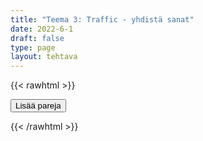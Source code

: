 ```yaml
---
title: "Teema 3: Traffic - yhdistä sanat"
date: 2022-6-1
draft: false
type: page
layout: tehtava
---
```

{{< rawhtml >}}
<link rel="stylesheet" type="text/css" href="/css/yhdistely.css"/>
<div id="nappulat">
<button id="lisaa">
Lisää pareja
</button>
</div>
<div id="kaikki"></div>
<div id="tehtava" class="grid grid-cols-2">
 <div><ul id="terms"> </ul></div>
 <div><ul id="defs"> </ul></div>

</div>


<script> 
 
 //Execute a JavaScript immediately after a page has been loaded
window.onload = function() {

  //Data for terms and definitions. This can be stored in a separate .js file, in a JSON file or here in the main file
     var data = {
       terms: [{
        
         index: 0, text: 'freight train'
    }, { index: 1, text: 'high-speed rail'
    }, { index: 2, text: 'lorry (BrE), truck (AmE)'
    }, { index: 3, text: 'regional / commuter / local train'
    }, { index: 4, text: 'tram'
    }, { index: 5, text: 'underground (BrE), subway (AmE)'
    }, { index: 6, text: 'vehicle'
    }, { index: 7, text: 'biker'
    }, { index: 8, text: 'co-driver'
    }, { index: 9, text: 'commuter'
    }, { index: 10, text: 'cyclist'
    }, { index: 11, text: 'motorist'
    }, { index: 12, text: 'passenger'
    }, { index: 13, text: 'pedestrian'
    }, { index: 14, text: 'traffic warden'
    }, { index: 15, text: 'accelerate'
    }, { index: 16, text: 'annual inspection, vehicle safety inspection, MOT (Ministry of Safety test)'
    }, { index: 17, text: 'annual vehicle tax'
    }, { index: 18, text: 'aviation'
    }, { index: 19, text: 'breathalyzer test'
    }, { index: 20, text: 'built-up area'
    }, { index: 21, text: 'bypass'
    }, { index: 22, text: 'car park (BrE), parking lot (AmE)'
    }, { index: 23, text: 'carpool'
    }, { index: 24, text: 'collision, crash'
    }, { index: 25, text: 'curb'
    }, { index: 26, text: 'cycling lane'
    }, { index: 27, text: 'detour, diversion'
    }, { index: 28, text: 'driving licence (BrE), driver’s license (AmE)'
    }, { index: 29, text: 'driving school'
    }, { index: 30, text: 'fast lane'
    }, { index: 31, text: 'fine, ticket'
    }, { index: 32, text: 'freight, cargo'
    }, { index: 33, text: 'gas station (AmE), service station (BrE)'
    }, { index: 34, text: 'head-on collision'
    }, { index: 35, text: 'highway'
    }, { index: 36, text: 'insurance'
    }, { index: 37, text: 'interchange'
    }, { index: 38, text: 'intersection, junction, crossroads'
    }, { index: 39, text: 'lane'
    }, { index: 40, text: 'lay-by (BrE), rest stop (AmE)'
    }, { index: 41, text: 'motorway (BrE), freeway (AmE), interstate (AmE)'
    }, { index: 42, text: 'one-way traffic'
    }, { index: 43, text: 'overtake (BrE), pass (AmE)'
    }, { index: 44, text: 'parallel parking'
    }, { index: 45, text: 'park'
    }, { index: 46, text: 'parking meter, parking app'
    }, { index: 47, text: 'parking space'
    }, { index: 48, text: 'pavement (BrE), sidewalk (AmE)'
    }, { index: 49, text: 'paving'
    }, { index: 50, text: 'pedestrian crossing (BrE), zebra crossing (BrE), crosswalk (AmE)'
    }, { index: 51, text: 'pile-up'
    }, { index: 52, text: 'public transport'
    }, { index: 53, text: 'rail, track'
    }, { index: 54, text: 'ramp, exit'
    }, { index: 55, text: 'reduce speed'
    }, { index: 56, text: 'refuel, fill the tank'
    }, { index: 57, text: 'right-of-way'
    }, { index: 58, text: 'ring road'
    }, { index: 59, text: 'road rage'
    }, { index: 60, text: 'road safety'
    }, { index: 61, text: 'roadworks'
    }, { index: 62, text: 'roundabout (BrE), traffic circle (AmE)'
    }, { index: 63, text: 'route'
    }, { index: 64, text: 'rush hour'
    }, { index: 65, text: 'shotgun'
    }, { index: 66, text: '(hard) shoulder'
    }, { index: 67, text: 'speed camera'
    }, { index: 68, text: 'speed limit'
    }, { index: 69, text: 'speed trap, radar'
    }, { index: 70, text: 'speeding'
    }, { index: 71, text: 'subway (BrE), underpass (AmE)'
    }, { index: 72, text: 'tailgating'
    }, { index: 73, text: 'toll, charge'
    }, { index: 74, text: 'traffic island'
    }, { index: 75, text: 'traffic jam, congestion'
    }, { index: 76, text: 'traffic regulation, rule of the road'
    }, { index: 77, text: 'traffic violation'

},

    ],
    definitions: [{
         index: 0, text: 'tavarajuna'
    }, { index: 1, text: 'luotijuna'
    }, { index: 2, text: 'rekka'
    }, { index: 3, text: 'taajamajuna'
    }, { index: 4, text: 'raitiovaunu'
    }, { index: 5, text: 'metro'
    }, { index: 6, text: 'ajoneuvo'
    }, { index: 7, text: 'moottoripyöräilijä, polkupyöräilijä'
    }, { index: 8, text: 'apukuski'
    }, { index: 9, text: 'työmatkalainen'
    }, { index: 10, text: 'pyöräilijä'
    }, { index: 11, text: 'moottoriajoneuvolla kulkeva'
    }, { index: 12, text: 'matkustaja'
    }, { index: 13, text: 'jalankulkija'
    }, { index: 14, text: 'pysäköinninvalvoja'
    }, { index: 15, text: 'kiihdyttää'
    }, { index: 16, text: 'katsastus'
    }, { index: 17, text: 'autovero'
    }, { index: 18, text: 'ilmailu'
    }, { index: 19, text: 'puhalluskoe'
    }, { index: 20, text: 'taajama'
    }, { index: 21, text: 'ohitustie'
    }, { index: 22, text: 'parkkipaikka'
    }, { index: 23, text: 'kimppakyyti'
    }, { index: 24, text: 'kolari'
    }, { index: 25, text: 'kadun reunakivi'
    }, { index: 26, text: 'pyörätie'
    }, { index: 27, text: 'kiertotie'
    }, { index: 28, text: 'ajokortti'
    }, { index: 29, text: 'autokoulu'
    }, { index: 30, text: 'ohituskaista'
    }, { index: 31, text: 'sakko'
    }, { index: 32, text: 'rahti'
    }, { index: 33, text: 'huoltoasema'
    }, { index: 34, text: 'nokkakolari'
    }, { index: 35, text: 'valtatie, päätie'
    }, { index: 36, text: 'vakuutus'
    }, { index: 37, text: 'eritasoliittymä'
    }, { index: 38, text: 'risteys'
    }, { index: 39, text: 'kaista'
    }, { index: 40, text: 'levähdyspaikka'
    }, { index: 41, text: 'moottoritie'
    }, { index: 42, text: 'yksisuuntainen liikenne'
    }, { index: 43, text: 'ohittaa'
    }, { index: 44, text: 'taskupysäköinti'
    }, { index: 45, text: 'pysäköidä'
    }, { index: 46, text: 'pysäköintimittari, pysäköintisovellus'
    }, { index: 47, text: 'pysäköintiruutu'
    }, { index: 48, text: 'jalkakäytävä'
    }, { index: 49, text: 'katukiveys, päällyste'
    }, { index: 50, text: 'suojatie'
    }, { index: 51, text: 'ketjukolari'
    }, { index: 52, text: 'julkinen liikenne'
    }, { index: 53, text: 'raide'
    }, { index: 54, text: 'ramppi'
    }, { index: 55, text: 'hidastaa, vähentää nopeutta'
    }, { index: 56, text: 'tankata'
    }, { index: 57, text: 'etuajo-oikeus'
    }, { index: 58, text: 'kehätie'
    }, { index: 59, text: 'rattiraivo'
    }, { index: 60, text: 'liikenneturvallisuus'
    }, { index: 61, text: 'tietyö'
    }, { index: 62, text: 'kiertoliittymä, liikenneympyrä'
    }, { index: 63, text: 'reitti'
    }, { index: 64, text: 'ruuhka-aika'
    }, { index: 65, text: 'apukuskin paikka'
    }, { index: 66, text: 'piennar'
    }, { index: 67, text: 'nopeudenvalvontakamera'
    }, { index: 68, text: 'nopeusrajoitus'
    }, { index: 69, text: 'tutka'
    }, { index: 70, text: 'ylinopeus'
    }, { index: 71, text: 'alikulkutunneli'
    }, { index: 72, text: 'puskurissa roikkuminen'
    }, { index: 73, text: 'maksu'
    }, { index: 74, text: 'keskikoroke'
    }, { index: 75, text: 'ruuhka'
    }, { index: 76, text: 'liikennesääntö'
    }, { index: 77, text: 'liikennerikkomus'
},

    ],
    //this creates matches for indexes. This is a sort of an Answer Sheet
    pairs: {
      0: 0,
      1: 1,
      2: 2,
      3: 3,
      4: 4,
      5: 5,
      6: 6,
      7: 7,
      8: 8,
      9: 9,
      10: 10,
      11: 11,
      12: 12,
      13: 13,
      14: 14,
      15: 15,
      16: 16,
      17: 17,
      18: 18,
      19: 19,
      20: 20,
      21: 21,
      22: 22,
      23: 23,
      24: 24,
      25: 25,
      26: 26,
      27: 27,
      28: 28,
      29: 29,
      30: 30,
      31: 31,
      32: 32,
      33: 33,
      34: 34,
      35: 35,
      36: 36,
      37: 37,
      38: 38,
      39: 39,
      40: 40,
      41: 41,
      42: 42,
      43: 43,
      44: 44,
      45: 45,
      46: 46,
      47: 47,
      48: 48,
      49: 49,
      50: 50,
      51: 51,
      52: 52,
      53: 53,
      54: 54,
      55: 55,
      56: 56,
      57: 57,
      58: 58,
      59: 59,
      60: 60,
      61: 61,
      62: 62,
      63: 63,
      64: 64,
      65: 65,
      66: 66,
      67: 67,
      68: 68,
      69: 69,
      70: 70,
      71: 71,
      72: 72,
      73: 73,
      74: 74,
      75: 75,
      76: 76,
      77: 77,
    }
  };
    
for (var a=[],i=0;i<78;++i) a[i]=i;

function shufflee(array) {
  var tmp, current, top = array.length;
  if(top) while(--top) {
    current = Math.floor(Math.random() * (top + 1));
    tmp = array[current];
    array[current] = array[top];
    array[top] = tmp;
  }
  return array;
}

a = shufflee(a);
  

  var selectedTerm = null, //to make sure none is selected onload
    selectedDef = null,
    termsContainer = document.querySelector("#terms"), //list of terms
    defsContainer = document.querySelector("#defs"); //list of definitions

  //This function takes two arguments, that is one term and one def to compare if they match. It returns True or False after compairing values of the "pairs" object property.     
  function isMatch(termIndex, defIndex) {
    return data.pairs[termIndex] === defIndex;
  }

  //This function adds HTML elements and content to the specified container (UL).
  function createListHTML(list, container) {
    container.innerHTML = ""; //first, clean up any existing LI elements
    for (var i = 0; i < 78; i++) {
      container.innerHTML = container.innerHTML + "<li data-index='" + list[i]["index"] + "'>" + "<span>" + list[i]["text"] + "</span>" + "</li>";

    }
  }

function addCSS(css){
  var elem=document.createElement('style');
  if(elem.styleSheet && !elem.sheet)elem.styleSheet.cssText=css;
  else elem.appendChild(document.createTextNode(css));
  document.getElementsByTagName('head')[0].appendChild(elem); 
}

  createListHTML(data.terms, termsContainer);
  createListHTML(data.definitions, defsContainer);

  //listen for a "click" event on a list of Terms and store the clicked object in the target object
  termsContainer.addEventListener("click", function(e) {
    var target = e.target.parentNode;
    if (target.className === "score")
      return;
    var termIndex = Number(target.getAttribute("data-index"));
    //the condition is that only one LI can be selected
    if (selectedTerm !== null && selectedTerm !== termIndex) {
      termsContainer.querySelector("li[data-index='" + selectedTerm + "']").removeAttribute("data-selected");
    }

    //deletion of the decoration
    if (target.hasAttribute("data-selected")) {
      target.removeAttribute("data-selected");
      selectedTerm = null;
    }
    //selecting on click	
    else {
      target.setAttribute("data-selected", true);
      selectedTerm = termIndex;
    }

    if (selectedTerm !== null && selectedDef !== null) {
      var term = document.querySelector("#terms [data-index='" + selectedTerm + "']");
      var def = document.querySelector("#defs [data-index='" + selectedDef + "']");
      if (isMatch(selectedTerm, selectedDef)) {
				term.className = "score";
        def.className = "score";
  			numero++;
   			term.style.order = (numero);
   			def.style.order = (numero);
            }
      selectedTerm = null;
      selectedDef = null;
      term.removeAttribute("data-selected");
      def.removeAttribute("data-selected");
			    }
  })

  defsContainer.addEventListener("click", function(e) {
    var target = e.target.parentNode;
    if (target.className === "score")
      return;
    var defIndex = Number(target.getAttribute("data-index"));
    var defText = Number(target.getAttribute("data-index"))

    if (selectedDef !== null && selectedDef !== defIndex) {
      defsContainer.querySelector("li[data-index='" + selectedDef + "']").removeAttribute("data-selected");
    }

    if (target.hasAttribute("data-selected"))
      target.removeAttribute("data-selected");
    else
      target.setAttribute("data-selected", true);
    selectedDef = Number(target.getAttribute("data-index"));
    if (selectedTerm !== null && selectedDef !== null) {
      //var term = document.querySelector("#terms [data-index='"+selectedTerm+"']");
      var term = termsContainer.querySelector("[data-index='" + selectedTerm + "']");
      //var def = document.querySelector("#defs [data-index='"+selectedDef+"']");
      var def = defsContainer.querySelector("[data-index='" + selectedDef + "']");
      if (isMatch(selectedTerm, selectedDef)) {
				term.className = "score";
        def.className = "score";
  			numero++;
   			term.style.order = (numero);
   			def.style.order = (numero);
       }
      
      selectedTerm = null; //poista napautusten valinta
      selectedDef = null; //poista napautusten valinta
      term.removeAttribute("data-selected");
      def.removeAttribute("data-selected");
    }
  })

  function shuffle() {
    randomSort(data.terms)
    randomSort(data.definitions)
    createListHTML(data.terms, termsContainer)
    createListHTML(data.definitions, defsContainer)
    addCSS("div#tehtava li[data-index]{display: none;}")
    addCSS("div#tehtava li[data-index='" + a[0] + "']{display: flex;}")
		addCSS("div#tehtava li[data-index='" + a[1] + "']{display: flex;}")
    addCSS("div#tehtava li[data-index='" + a[2] + "']{display: flex;}")
    addCSS("div#tehtava li[data-index='" + a[3] + "']{display: flex;}")
    addCSS("div#tehtava li[data-index='" + a[4] + "']{display: flex;}")
    addCSS("div#tehtava li[data-index='" + a[5] + "']{display: flex;}")
  }
  
  
  
  function randomSort(array) {
    var currentIndex = array.length,
      temporaryValue, randomIndex;

    // While there remain elements to shuffle...

    while (currentIndex !== 0) {

      // Pick a remaining element...
      randomIndex = Math.floor(Math.random() * currentIndex);
      currentIndex -= 1;

      // And swap it with the current element. SWAP
      temporaryValue = array[currentIndex];
      array[currentIndex] = array[randomIndex];
      array[randomIndex] = temporaryValue;
    }

    return array;
  }

  shuffle(); 
  
document.getElementById("lisaa").addEventListener("click", function() {
        h++;
        addCSS("div#tehtava li[data-index='" + a[h] + "']{display: flex;}")
				h++;
        addCSS("div#tehtava li[data-index='" + a[h] + "']{display: flex;}")
				h++;
        addCSS("div#tehtava li[data-index='" + a[h] + "']{display: flex;}")
				h++;
        addCSS("div#tehtava li[data-index='" + a[h] + "']{display: flex;}")
				h++;
        addCSS("div#tehtava li[data-index='" + a[h] + "']{display: flex;}")
				h++;
        addCSS("div#tehtava li[data-index='" + a[h] + "']{display: flex;}")
if(h>80){$("#kaikki").html("Kaikki lisätty jo!"); }      })
  }

var numero = 0;
var h = 6;
</script>
{{< /rawhtml >}}